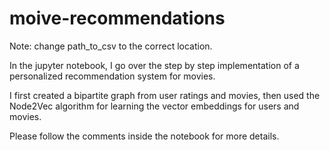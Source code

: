 # moive-recommendations

Note: change path_to_csv to the correct location. 

In the jupyter notebook, I go over the step by step implementation of a personalized recommendation system for movies. 

I first created a bipartite graph from user ratings and movies, then used the Node2Vec algorithm for learning the vector embeddings for users and movies. 

Please follow the comments inside the notebook for more details.
